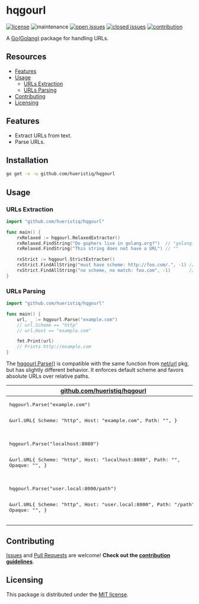# hqgourl

[![license](https://img.shields.io/badge/license-MIT-gray.svg?color=0040FF)](https://github.com/hueristiq/hqgourl/blob/master/LICENSE) ![maintenance](https://img.shields.io/badge/maintained%3F-yes-0040ff.svg) [![open issues](https://img.shields.io/github/issues-raw/hueristiq/hqgourl.svg?style=flat&color=0040ff)](https://github.com/hueristiq/hqgourl/issues?q=is:issue+is:open) [![closed issues](https://img.shields.io/github/issues-closed-raw/hueristiq/hqgourl.svg?style=flat&color=0040ff)](https://github.com/hueristiq/hqgourl/issues?q=is:issue+is:closed) [![contribution](https://img.shields.io/badge/contributions-welcome-0040ff.svg)](https://github.com/hueristiq/hqgourl/blob/master/CONTRIBUTING.md)

A [Go(Golang)](http://golang.org/) package for handling URLs.

## Resources

* [Features](#features)
* [Usage](#usage)
    * [URLs Extraction](#urls-extraction)
    * [URLs Parsing](#urls-parsing)
* [Contributing](#contributing)
* [Licensing](#licensing)

## Features

* Extract URLs from text.
* Parse URLs.

## Installation

```bash
go get -v -u github.com/hueristiq/hqgourl
```

## Usage

### URLs Extraction

```go
import "github.com/hueristiq/hqgourl"

func main() {
	rxRelaxed := hqgourl.RelaxedExtractor()
	rxRelaxed.FindString("Do gophers live in golang.org?")  // "golang.org"
	rxRelaxed.FindString("This string does not have a URL") // ""

	rxStrict := hqgourl.StrictExtractor()
	rxStrict.FindAllString("must have scheme: http://foo.com/.", -1) // []string{"http://foo.com/"}
	rxStrict.FindAllString("no scheme, no match: foo.com", -1)       // []string{}
}
```

### URLs Parsing

```go
import "github.com/hueristiq/hqgourl"

func main() {
    url, _ := hqgourl.Parse("example.com")
    // url.Scheme == "http"
    // url.Host == "example.com"

    fmt.Print(url)
    // Prints http://example.com
}
```

The [hqgourl.Parse()](https://godoc.org/github.com/hueristiq/hqgourl#Parse) is compatible with the same function from [net/url](https://golang.org/pkg/net/url/#Parse) pkg, but has slightly different behavior. It enforces default scheme and favors absolute URLs over relative paths.

<table>
<thead>
<tr>
<th><a href="https://godoc.org/github.com/hueristiq/hqgourl#Parse">github.com/hueristiq/hqgourl</a></th>
<th><a href="https://golang.org/pkg/net/url/#Parse">net/url</a></th>
</tr>
</thead>
<tr>
<td>
<pre>
hqgourl.Parse("example.com")

&url.URL{
   Scheme:  "http",
   Host:    "example.com",
   Path:    "",
}
</pre>
</td>
<td>
<pre>
url.Parse("example.com")

&url.URL{
   Scheme:  "",
   Host:    "",
   Path:    "example.com",
}
</pre>
</td>
</tr>
<tr>
<td>
<pre>
hqgourl.Parse("localhost:8080")

&url.URL{
   Scheme:  "http",
   Host:    "localhost:8080",
   Path:    "",
   Opaque:  "",
}
</pre>
</td>
<td>
<pre>
url.Parse("localhost:8080")

&url.URL{
   Scheme:  "localhost",
   Host:    "",
   Path:    "",
   Opaque:  "8080",
}
</pre>
</td>
</tr>
<tr>
<td>
<pre>
hqgourl.Parse("user.local:8000/path")

&url.URL{
   Scheme:  "http",
   Host:    "user.local:8000",
   Path:    "/path",
   Opaque:  "",
}
</pre>
</td>
<td>
<pre>
url.Parse("user.local:8000/path")

&url.URL{
   Scheme:  "user.local",
   Host:    "",
   Path:    "",
   Opaque:  "8000/path",
}
</pre>
</td>
</tr>
</table>

## Contributing

[Issues](https://github.com/hueristiq/hqgourl/issues) and [Pull Requests](https://github.com/hueristiq/hqgourl/pulls) are welcome! **Check out the [contribution guidelines](./CONTRIBUTING.md)**.

## Licensing

This package is distributed under the [MIT license](https://github.com/hueristiq/hqgourl/blob/master/LICENSE).